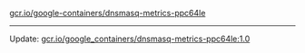 [gcr.io/google-containers/dnsmasq-metrics-ppc64le](https://hub.docker.com/r/cruse/dnsmasq-metrics-ppc64le/tags/) 

----
Update: [gcr.io/google_containers/dnsmasq-metrics-ppc64le:1.0](https://hub.docker.com/r/cruse/dnsmasq-metrics-ppc64le/tags/)

